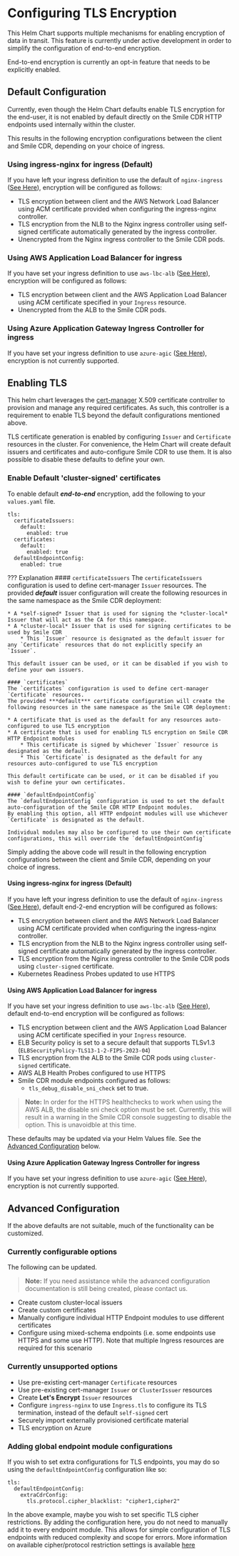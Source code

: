 # Configuring TLS Encryption
This Helm Chart supports multiple mechanisms for enabling encryption of data in transit. This feature is currently under active development in order to simplify the configuration of end-to-end encryption.

End-to-end encryption is currently an opt-in feature that needs to be explicitly enabled.

## Default Configuration
Currently, even though the Helm Chart defaults enable TLS encryption for the end-user, it is not enabled by default directly on the Smile CDR HTTP endpoints used internally within the cluster.

This results in the following encryption configurations between the client and Smile CDR, depending on your choice of ingress.

### Using ingress-nginx for ingress (Default)
If you have left your ingress definition to use the default of `nginx-ingress` ([See Here](./ingress.md#nginx-ingress)), encryption will be configured as follows:

* TLS encryption between client and the AWS Network Load Balancer using ACM certificate provided when configuring the ingress-nginx controller.
* TLS encryption from the NLB to the Nginx ingress controller using self-signed certificate automatically generated by the ingress controller.
* Unencrypted from the Nginx ingress controller to the Smile CDR pods.

### Using AWS Application Load Balancer for ingress
If you have set your ingress definition to use `aws-lbc-alb` ([See Here](./ingress.md#aws-load-balancer-controller)), encryption will be configured as follows:

* TLS encryption between client and the AWS Application Load Balancer using ACM certificate specified in your `Ingress` resource.
* Unencrypted from the ALB to the Smile CDR pods.

### Using Azure Application Gateway Ingress Controller for ingress
If you have set your ingress definition to use `azure-agic` ([See Here](./ingress.md#azure-application-gateway-ingress-controller)), encryption is not currently supported.

## Enabling TLS

This helm chart leverages the [cert-manager](https://cert-manager.io/) X.509 certificate controller to provision and manage any required certificates. As such, this controller is a requirement to enable TLS beyond the default configurations mentioned above.

TLS certificate generation is enabled by configuring `Issuer` and `Certificate` resources in the cluster. For convenience, the Helm Chart will create default issuers and certificates and auto-configure Smile CDR to use them. It is also possible to disable these defaults to define your own.

### Enable Default 'cluster-signed' certificates

To enable default ***end-to-end*** encryption, add the following to your `values.yaml` file.

```
tls:
  certificateIssuers:
    default:
      enabled: true
  certificates:
    default:
      enabled: true
  defaultEndpointConfig:
    enabled: true
```

??? Explanation
    #### `certificateIssuers`
    The `certificateIssuers` configuration is used to define cert-manager `Issuer` resources.
    The provided ***default*** issuer configuration will create the following resources in the same namespace as the Smile CDR deployment:

    * A *self-signed* Issuer that is used for signing the *cluster-local* Issuer that will act as the CA for this namespace.
    * A *cluster-local* Issuer that is used for signing certificates to be used by Smile CDR
        * This `Issuer` resource is designated as the default issuer for any `Certificate` resources that do not explicitly specify an `Issuer`.

    This default issuer can be used, or it can be disabled if you wish to define your own issuers.

    #### `certificates`
    The `certificates` configuration is used to define cert-manager `Certificate` resources.
    The provided ***default*** certificate configuration will create the following resources in the same namespace as the Smile CDR deployment:

    * A certificate that is used as the default for any resources auto-configured to use TLS encryption
    * A certificate that is used for enabling TLS encryption on Smile CDR HTTP Endpoint modules
        * This certificate is signed by whichever `Issuer` resource is designated as the default.
        * This `Certificate` is designated as the default for any resources auto-configured to use TLS encryption

    This default certificate can be used, or it can be disabled if you wish to define your own certificates.

    #### `defaultEndpointConfig`
    The `defaultEndpointConfig` configuration is used to set the default auto-configuration of the Smile CDR HTTP Endpoint modules.
    By enabling this option, all HTTP endpoint modules will use whichever `Certificate` is designated as the default.

    Individual modules may also be configured to use their own certificate configurations, this will override the `defaultEndpointConfig`

Simply adding the above code will result in the following encryption configurations between the client and Smile CDR, depending on your choice of ingress.

#### Using ingress-nginx for ingress (Default)
If you have left your ingress definition to use the default of `nginx-ingress` ([See Here](./ingress.md#nginx-ingress)), default end-2-end encryption will be configured as follows:

* TLS encryption between client and the AWS Network Load Balancer using ACM certificate provided when configuring the ingress-nginx controller.
* TLS encryption from the NLB to the Nginx ingress controller using self-signed certificate automatically generated by the ingress controller.
* TLS encryption from the Nginx ingress controller to the Smile CDR pods using `cluster-signed` certificate.
* Kubernetes Readiness Probes updated to use HTTPS

#### Using AWS Application Load Balancer for ingress
If you have set your ingress definition to use `aws-lbc-alb` ([See Here](./ingress.md#aws-load-balancer-controller)), default end-to-end encryption will be configured as follows:

* TLS encryption between client and the AWS Application Load Balancer using ACM certificate specified in your `Ingress` resource.
* ELB Security policy is set to a secure default that supports TLSv1.3 (`ELBSecurityPolicy-TLS13-1-2-FIPS-2023-04`)
* TLS encryption from the ALB to the Smile CDR pods using `cluster-signed` certificate.
* AWS ALB Health Probes configured to use HTTPS
* Smile CDR module endpoints configured as follows:
   * `tls_debug_disable_sni_check` set to true.

>**Note:** In order for the HTTPS healthchecks to work when using the AWS ALB, the disable sni check option must be set. Currently, this will result in a warning in the Smile CDR console suggesting to disable the option. This is unavoidble at this time.

These defaults may be updated via your Helm Values file. See the [Advanced Configuration](#advanced-configuration) below.

#### Using Azure Application Gateway Ingress Controller for ingress
If you have set your ingress definition to use `azure-agic` ([See Here](./ingress.md#azure-application-gateway-ingress-controller)), encryption is not currently supported.

## Advanced Configuration
If the above defaults are not suitable, much of the functionality can be customized.

### Currently configurable options
The following can be updated.
>**Note:** If you need assistance while the advanced configuration documentation is still being created, please contact us.

* Create custom cluster-local issuers
* Create custom certificates
* Manually configure individual HTTP Endpoint modules to use different certificates
* Configure using mixed-schema endpoints (i.e. some endpoints use HTTPS and some use HTTP). Note that multiple Ingress resources are required for this scenario

### Currently unsupported options
* Use pre-existing cert-manager `Certificate` resources
* Use pre-existing cert-manager `Issuer` or `ClusterIssuer` resources
* Create **Let's Encrypt** `Issuer` resources
* Configure `ingress-nginx` to use `Ingress.tls` to configure its TLS termination, instead of the default `self-signed` cert
* Securely import externally provisioned certificate material
* TLS encryption on Azure

### Adding global endpoint module configurations
If you wish to set extra configurations for TLS endpoints, you may do so using the `defaultEndpointConfig` configuration like so:

```
tls:
  defaultEndpointConfig:
    extraCdrConfig:
      tls.protocol.cipher_blacklist: "cipher1,cipher2"
```

In the above example, maybe you wish to set specific TLS cipher restrictions. By adding the configuration here, you do not need to manually add it to every endpoint module. This allows for simple configuration of TLS endpoints with reduced complexity and scope for errors. More information on available cipher/protocol restriction settings is available [here](https://smilecdr.com/docs/configuration_categories/tls_ssl_encryption.html#property-tls-cipher-blacklist)
